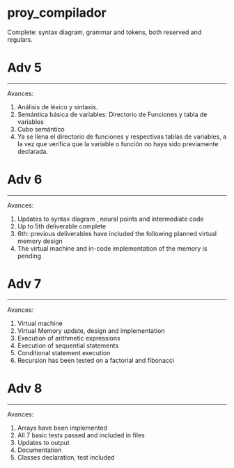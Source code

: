 ﻿# proy_compilador

Complete: syntax diagram, grammar and tokens, both reserved and regulars.

# Adv 5
------------------
Avances:
1. Análisis de léxico y sintaxis.
2. Semántica básica de variables: Directorio de Funciones y tabla de variables
3. Cubo semántico
4. Ya se llena el directorio de funciones y respectivas tablas de variables, a la vez que verifica que la variable o función no haya sido previamente declarada.

# Adv 6
------------------
Avances:
1. Updates to syntax diagram , neural points and intermediate code
2. Up to 5th deliverable complete
3. 6th: previous deliverables have included the following planned virtual memory design
4. The virtual machine and in-code implementation of the memory is pending

# Adv 7
------------------
Avances:
1. Virtual machine
2. Virtual Memory update, design and implementation
3. Execution of arithmetic expressions
4. Execution of sequential statements
5. Conditional statement execution
6. Recursion has been tested on a factorial and fibonacci

# Adv 8
------------------
Avances:
1. Arrays have been implemented
2. All 7 basic tests passed and included in files
3. Updates to output
4. Documentation
5. Classes declaration, test included